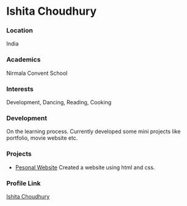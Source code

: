 # Ishita Choudhury

### Location

India

### Academics

Nirmala Convent School

### Interests

Development, Dancing, Reading, Cooking

### Development

On the learning process. Currently developed some mini projects like portfolio, movie website etc.

### Projects

- [Pesonal Website](https://github.com/ImcalledIshita/Personal-Site) Created a website using html and css.

### Profile Link

[Ishita Choudhury](https://github.com/ImcalledIshita)
